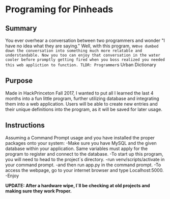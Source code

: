 # Programing for Pinheads

## Summary
You ever overhear a conversation between two programmers and wonder "I have no idea what they are saying." Well, with this program, we`ve dumbed down the conversation into something much more relatable and understandable. Now you too can enjoy that conversation in the water cooler before promptly getting fired when you boss realized you needed this web appliction to function.
TLDR: Programmer`s Urban Dictionary

## Purpose
Made in HackPrinceton Fall 2017, I wanted to put all I learned the last 4 months into a fun little program, further utilizing database and integrating them into a web application. Users will be able to create new entries and their unique definitions into the program, as it will be saved for later usage. 

## Instructions
Assuming a Command Prompt usage and you have installed the proper packages onto your system:
-Make sure you have MySQL and the given database within your application. Same variables must apply for the program to register and connect to the database.
-To start up this program, you will need to head to the project`s directory.
-run venv/scripts/activate in your command prompt.
-and then run app.py in the command prompt. 
-To access the webpage, go to your internet browser and type Localhost:5000.
-Enjoy

**UPDATE: After a hardware wipe, I`ll be checking at old projects and making sure they work Proper.**


